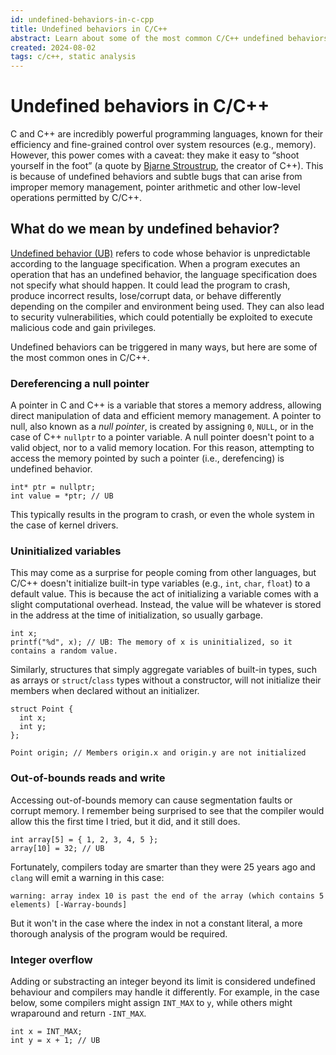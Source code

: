 ```yaml
---
id: undefined-behaviors-in-c-cpp
title: Undefined behaviors in C/C++
abstract: Learn about some of the most common C/C++ undefined behaviors
created: 2024-08-02
tags: c/c++, static analysis
---
```

# Undefined behaviors in C/C++
C and C++ are incredibly powerful programming languages, known for their efficiency and fine-grained control over system resources (e.g., memory). However, this power comes with a caveat: they make it easy to “shoot yourself in the foot” (a quote by [Bjarne Stroustrup](https://www.stroustrup.com/quotes.html), the creator of C++). This is because of undefined behaviors and subtle bugs that can arise from improper memory management, pointer arithmetic and other low-level operations permitted by C/C++.

## What do we mean by undefined behavior?
[Undefined behavior (UB)](https://en.m.wikipedia.org/wiki/Undefined_behavior) refers to code whose behavior is unpredictable according to the language specification. When a program executes an operation that has an undefined behavior, the language specification does not specify what should happen. It could lead the program to crash, produce incorrect results, lose/corrupt data, or behave differently depending on the compiler and environment being used. They can also lead to security vulnerabilities, which could potentially be exploited to execute malicious code and gain privileges.

Undefined behaviors can be triggered in many ways, but here are some of the most common ones in C/C++.

### Dereferencing a null pointer
A pointer in C and C++ is a variable that stores a memory address, allowing direct manipulation of data and efficient memory management. A pointer to null, also known as a *null pointer*, is created by assigning `0`, `NULL`, or in the case of C++ `nullptr` to a pointer variable. A null pointer doesn't point to a valid object, nor to a valid memory location. For this reason, attempting to access the memory pointed by such a pointer (i.e., derefencing) is undefined behavior.
```
int* ptr = nullptr;
int value = *ptr; // UB
```
This typically results in the program to crash, or even the whole system in the case of kernel drivers.

<!-- https://blog.bytehackr.in/understanding-and-preventing-null-pointer-dereference
https://www.sonarsource.com/blog/what-code-issues-caused-the-crowdstrike-outage/ -->

### Uninitialized variables
This may come as a surprise for people coming from other languages, but C/C++ doesn't initialize built-in type variables (e.g., `int`, `char`, `float`) to a default value. This is because the act of initializing a variable comes with a slight computational overhead. Instead, the value will be whatever is stored in the address at the time of initialization, so usually garbage.
```
int x;
printf("%d", x); // UB: The memory of x is uninitialized, so it contains a random value.
```
Similarly, structures that simply aggregate variables of built-in types, such as arrays or `struct`/`class` types without a constructor, will not initialize their members when declared without an initializer.
```
struct Point {
  int x;
  int y;
};

Point origin; // Members origin.x and origin.y are not initialized
```

### Out-of-bounds reads and write
Accessing out-of-bounds memory can cause segmentation faults or corrupt memory. I remember being surprised to see that the compiler would allow this the first time I tried, but it did, and it still does.
```
int array[5] = { 1, 2, 3, 4, 5 };
array[10] = 32; // UB
```
Fortunately, compilers today are smarter than they were 25 years ago and `clang` will emit a warning in this case:
```
warning: array index 10 is past the end of the array (which contains 5 elements) [-Warray-bounds]
```
But it won't in the case where the index in not a constant literal, a more thorough analysis of the program would be required.

### Integer overflow
Adding or substracting an integer beyond its limit is considered undefined behaviour and compilers may handle it differently. For example, in the case below, some compilers might assign `INT_MAX` to `y`, while others might wraparound and return `-INT_MAX`.
```
int x = INT_MAX;
int y = x + 1; // UB
```


<!-- # How to avoid undefined behaviors?
-## Initialize variables
Always initialize variables, especially pointers, when you declare them. If you don’t have a valid address to assign, set them to `NULL` in C or `nullptr` in C++.
```
int x{};
int* ptr1 = NULL;    // C
int* ptr2 = nullptr; // C++
```

-## Null checks
Before you dereference a pointer, always check if it is nullptr or NULL.
```
if (ptr != nullptr) {
    // Safe to dereference ptr
    *ptr = 10;
}
```

Use Smart Pointers: In C++, use smart pointers like std::unique_ptr or std::shared_ptr which automatically manage the memory and help avoid null pointer dereferences.

std::unique_ptr<int> ptr = std::make_unique<int>(10);
if (ptr) {
    // Safe to use ptr
    *ptr = 20;
}

Handle Memory Allocation Failures: Always check the return value of memory allocation functions like malloc or new to ensure they succeeded.

int* ptr = (int*)malloc(sizeof(int));
if (ptr != NULL) {
    // Allocation succeeded
    *ptr = 10;
}

Use nullptr Instead of NULL: In modern C++, prefer using nullptr over NULL as it provides better type safety.

int* ptr = nullptr; // Modern C++

Avoid Dangling Pointers: Ensure that pointers are not left pointing to memory that has been freed. Set them to nullptr after freeing the memory.

free(ptr);
ptr = nullptr;

Use Static Analysis Tools: Utilize static analysis tools that can detect potential null pointer dereferences in your code. 


-## Languages

It is one of the reasons why the [NSA recommended](https://media.defense.gov/2022/Nov/10/2003112742/-1/-1/0/CSI_SOFTWARE_MEMORY_SAFETY.PDF) to avoid using those languages if possible and using modern languages instead (e.g., C#, Java, Rust). -->